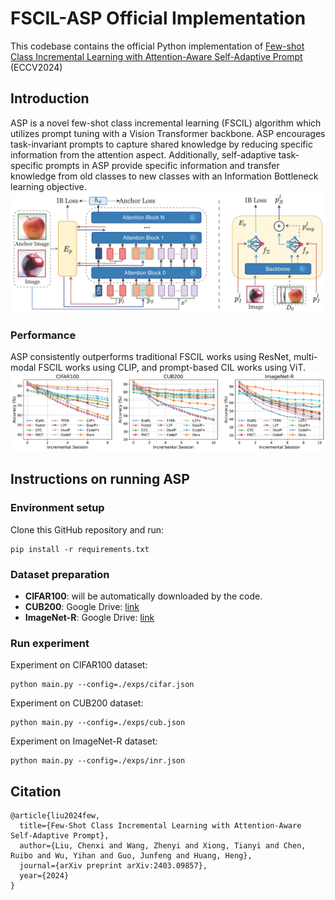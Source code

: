 # FSCIL-ASP Official Implementation
This codebase contains the official Python implementation of [Few-shot Class Incremental Learning with Attention-Aware Self-Adaptive Prompt](https://arxiv.org/pdf/2403.09857) (ECCV2024)

## Introduction
ASP is a novel few-shot class incremental learning (FSCIL) algorithm which utilizes prompt tuning with a Vision Transformer backbone. ASP encourages task-invariant prompts to capture shared knowledge by reducing specific information from the attention aspect. Additionally, self-adaptive task-specific prompts in ASP provide specific information and transfer knowledge from old classes to new classes with an Information Bottleneck learning objective.
![](https://github.com/DawnLIU35/FSCIL-ASP/blob/main/fig/alg.png)

### Performance
ASP consistently outperforms traditional FSCIL works using ResNet, multi-modal FSCIL works using CLIP, and prompt-based CIL works using ViT.
![](https://github.com/DawnLIU35/FSCIL-ASP/blob/main/fig/main_result.png)

## Instructions on running ASP

### Environment setup
Clone this GitHub repository and run:
```
pip install -r requirements.txt
```

### Dataset preparation
* **CIFAR100**: will be automatically downloaded by the code.
* **CUB200**: Google Drive: [link]()
* **ImageNet-R**: Google Drive: [link]()

### Run experiment
Experiment on CIFAR100 dataset:
```
python main.py --config=./exps/cifar.json
```
Experiment on CUB200 dataset:
```
python main.py --config=./exps/cub.json
```
Experiment on ImageNet-R dataset:
```
python main.py --config=./exps/inr.json
```

## Citation
```
@article{liu2024few,
  title={Few-Shot Class Incremental Learning with Attention-Aware Self-Adaptive Prompt},
  author={Liu, Chenxi and Wang, Zhenyi and Xiong, Tianyi and Chen, Ruibo and Wu, Yihan and Guo, Junfeng and Huang, Heng},
  journal={arXiv preprint arXiv:2403.09857},
  year={2024}
}
```

